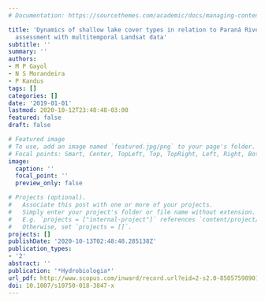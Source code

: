 ```yaml
---
# Documentation: https://sourcethemes.com/academic/docs/managing-content/

title: 'Dynamics of shallow lake cover types in relation to Paraná River flood pulses:
  assessment with multitemporal Landsat data'
subtitle: ''
summary: ''
authors:
- M P Gayol
- N S Morandeira
- P Kandus
tags: []
categories: []
date: '2019-01-01'
lastmod: 2020-10-12T23:48:48-03:00
featured: false
draft: false

# Featured image
# To use, add an image named `featured.jpg/png` to your page's folder.
# Focal points: Smart, Center, TopLeft, Top, TopRight, Left, Right, BottomLeft, Bottom, BottomRight.
image:
  caption: ''
  focal_point: ''
  preview_only: false

# Projects (optional).
#   Associate this post with one or more of your projects.
#   Simply enter your project's folder or file name without extension.
#   E.g. `projects = ["internal-project"]` references `content/project/deep-learning/index.md`.
#   Otherwise, set `projects = []`.
projects: []
publishDate: '2020-10-13T02:48:48.285138Z'
publication_types:
- '2'
abstract: ''
publication: '*Hydrobiologia*'
url_pdf: http://www.scopus.com/inward/record.url?eid=2-s2.0-85057598901&partnerID=MN8TOARS
doi: 10.1007/s10750-018-3847-x
---
```

